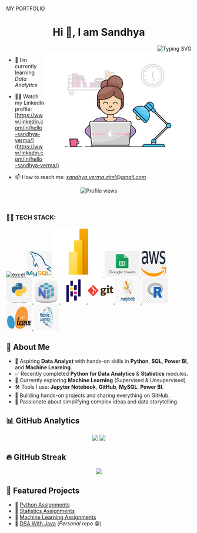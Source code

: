 
MY PORTFOLIO
<h1 align="center">Hi 👋, I am Sandhya</h1>
<div align="right" flex="1"> <img width="350" height="350" src="https://readme-typing-svg.herokuapp.com?font=Fira+Code&duration=3000&pause=1000&center=true&vCenter=true&width=500&lines=👩‍💻+Turning+Data+into+Insights!;📚+Learning+Python%2C+SQL%2C+Power+BI;🚀+Building+Projects+and+Sharing+on+GitHub;🔗+Connect+and+Grow+Together!" alt="Typing SVG" /></div>
</div>
<img align="right" alt="coding" width="400" src="https://raw.githubusercontent.com/sandhya-verma-aiml/Sandhya-verma-aiml/main/assets/gif/assetas6.gif">

- 🌱 I’m currently learning *Data Analytics*

- 👨‍💻 Watch my LinkedIn profile:  [https://www.linkedin.com/in/hello-sandhya-verma/](https://www.linkedin.com/in/hello-sandhya-verma/)

- 📫 How to reach me: *sandhya.verma.aiml@gmail.com*


<p align="center">
  <img src="https://komarev.com/ghpvc/?username=Sandhya-verma-aiml&label=Profile%20views&color=0e75b6&style=flat" alt="Profile views"/>
</p>
<br>
<h3 align="left"> 🧑‍💻 TECH STACK:</h3>
<p align="left">
  <a href="https://www.microsoft.com/en-us/microsoft-365/excel" target="_blank" rel="noreferrer">
    <img src="assets/images/excel_logo1.jpg" alt="excel" width="70" height="70"/>
  </a>
  <a href="https://www.mysql.com/" target="_blank" rel="noreferrer">
    <img src="assets/images/mysql2 - Copy.png" alt="mysql" width="70" height="70"/>
  </a>
  <a href="https://powerbi.microsoft.com/" target="_blank" rel="noreferrer">
    <img src="assets/images/Power-BI-Logo1.jpg" alt="powerbi" width="135" height="135"/>
  </a>
   <a href="https://docs.google.com/spreadsheets/u/0/" target="_blank" rel="noreferrer">
    <img src="assets/images/googlesheet - Copy.png" alt="google sheets" width="95" height="70"/>
  </a>
  <a href="https://aws.amazon.com/" target="_blank" rel="noreferrer">
    <img src="assets/images/aws - Copy.webp" alt="aws" width="70" height="70"/>
  </a>
  <a href="https://www.python.org/" target="_blank" rel="noreferrer">
    <img src="assets/images/python.webp" alt="python" width="70" height="70"/>
  </a>
  <a href="https://numpy.org/" target="_blank" rel="noreferrer">
    <img src="assets/images/numpy - Copy.webp" alt="numpy" width="70" height="70"/>
  </a>
  <a href="https://pandas.org/" target="_blank" rel="noreferrer">
    <img src="assets/images/pandas.png" alt="pandas" width="70" height="70"/>
  </a>
  <a href="https://git-scm.com/" target="_blank" rel="noreferrer">
    <img src="assets/images/git - Copy.png" alt="git" width="70" height="70"/>
  </a>
   <a href="https://matplotlib.org/stable/" target="_blank" rel="noreferrer">
    <img src="assets/images/matplotlib1.png" alt="matplotlib" width="70" height="70"/>
  </a>
   <a href="https://www.r-project.org/" target="_blank" rel="noreferrer">
    <img src="assets/images/r language - Copy.webp" alt="R language" width="70" height="70"/>
  </a>
   <a href="https://scikit-learn.org/stable/" target="_blank" rel="noreferrer">
    <img src="assets/images/scikitlearn - Copy.png" alt="sci-kit learn" width="70" height="70"/>
  </a>
  <a href="https://www.ibm.com/think/topics/machine-learning" target="_blank" rel="noreferrer">
    <img src="assets/images/machinelearning - Copy.png" alt="machine learning" width="70" height="70"/>
  </a>
</p>
<p align="center">


## 🚀 About Me  

- 👋 Aspiring **Data Analyst** with hands-on skills in **Python**, **SQL**, **Power BI**, and **Machine Learning**.  
- ✅ Recently completed **Python for Data Analytics** & **Statistics** modules.  
- 🤖 Currently exploring **Machine Learning** (Supervised & Unsupervised).  
- 🛠️ Tools I use: **Jupyter Notebook**, **GitHub**, **MySQL**, **Power BI**.  
- 📂 Building hands-on projects and sharing everything on GitHub.  
- 💬 Passionate about simplifying complex ideas and data storytelling.  





## 📊 GitHub Analytics  

<p align="center">
  <img height="160" src="https://github-readme-stats.vercel.app/api?username=CoderSugata&show_icons=true&theme=tokyonight&hide_border=true"/>
  <img height="160" src="https://github-readme-stats.vercel.app/api/top-langs/?username=CoderSugata&layout=compact&theme=tokyonight&hide_border=true"/>
</p>  

## 🔥 GitHub Streak  
<p align="center">
  <img src="https://streak-stats.demolab.com?user=CoderSugata&theme=radical&hide_border=true" />
</p>

## 📌 Featured Projects  

- 📂 [Python Assignments](https://github.com/CoderSugata/PythonAssignments)  
- 📂 [Statistics Assignments](https://github.com/CoderSugata/StatisticsAssignments)  
- 📂 [Machine Learning Assignments](https://github.com/CoderSugata/MachineLearningAssignments)  
- 📂 [DSA With Java](https://github.com/CoderSugata/DSAwithJava) (_Personal repo_ 😁)  


